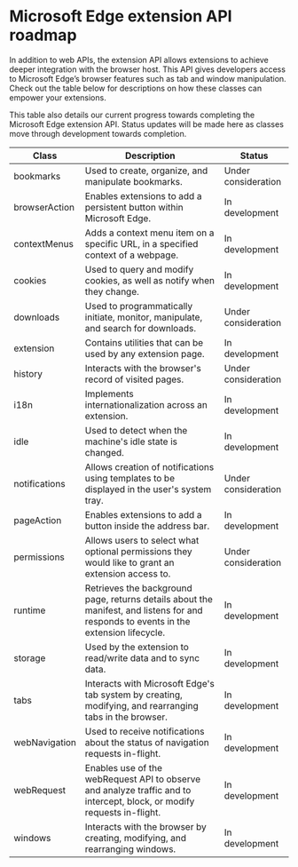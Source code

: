 ﻿#  Microsoft Edge extension API roadmap

In addition to web APIs, the extension API allows extensions to achieve deeper integration with the browser host. This API gives developers access to Microsoft Edge’s browser features such as tab and window manipulation.  Check out the table below for descriptions on how these classes can empower your extensions.

This table also details our current progress towards completing the Microsoft Edge extension API. Status updates will be made here as classes move through development towards completion.

| Class         | Description | Status
|---------------|--------------|---------------------|
bookmarks     | Used to create, organize, and manipulate bookmarks. | Under consideration |
browserAction | Enables extensions to add a persistent button within Microsoft Edge. | In development
contextMenus  | Adds a context menu item on a specific URL, in a specified context of a webpage. | In development
cookies       | Used to query and modify cookies, as well as notify when they change. | In development |
downloads     | Used to programmatically initiate, monitor, manipulate, and search for downloads. | Under consideration |
extension     | Contains utilities that can be used by any extension page. | In development      |
history       | Interacts with the browser's record of visited pages. | Under consideration |
i18n          | Implements internationalization across an extension. | In development      |
idle          | Used to detect when the machine's idle state is changed. | In development |
notifications | Allows creation of notifications using templates to be displayed in the user's system tray. | Under consideration |
pageAction    | Enables extensions to add a button inside the address bar. | In development      |
permissions   | Allows users to select what optional permissions they would like to grant an extension access to. | Under consideration
runtime       | Retrieves the background page, returns details about the manifest, and listens for and responds to events in the extension lifecycle. | In development
storage       | Used by the extension to read/write data and to sync data. | In development
tabs          | Interacts with Microsoft Edge's tab system by creating, modifying, and rearranging tabs in the browser. | In development
webNavigation | Used to receive notifications about the status of navigation requests in-flight. | In development
webRequest    | Enables use of the webRequest API to observe and analyze traffic and to intercept, block, or modify requests in-flight. | In development
windows       | Interacts with the browser by creating, modifying, and rearranging windows. | In development
